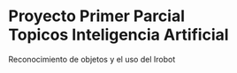 Proyecto Primer Parcial
<br>Topicos Inteligencia Artificial
================
 
<p>Reconocimiento de objetos y el uso del Irobot
